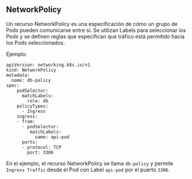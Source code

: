 ## NetworkPolicy

Un recurso NetworkPolicy es una especificación de cómo un grupo de Pods pueden comunicarse entre sí. Se utilizan Labels para seleccionar los Pods y se definen reglas que especifican qué tráfico está permitido hacia los Pods seleccionados.

Ejemplo: 
```
apiVersion: networking.k8s.io/v1
kind: NetworkPolicy
metadata: 
  name: db-policy
spec:
    podSelector:
      matchLabels:
        role: db
    policyTypes:
      - Ingress
    ingress:
    - from:
      - podSelector:
         matchLabels:
           name: api-pod
      ports:
      - protocol: TCP
        port: 3306

```

En el ejemplo, el recurso NetworkPolicy se llama ```db-policy``` y permite ```Ingress Traffic``` desde el Pod con Label ```api-pod``` por el puerto ```3306```.  